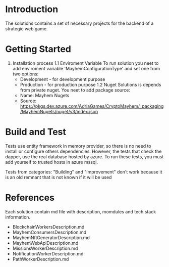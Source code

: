 # Introduction 
The solutions contains a set of necessary projects for the backend of a strategic web game.

# Getting Started
1.	Installation process
	1.1 Enviroment Variable
	To run solution you neet to add enviroment variable 'MayhemConfigurationType' and
	set one from two options: 
	- Development - for development purpose 
	- Production - for production purpose
	1.2 Nuget
	Solutions is depends from private nuget. You neet to add package source:
	- Name: Mayhem Nugets
	- Source: https://pkgs.dev.azure.com/AdriaGames/CryptoMayhem/_packaging/MayhemNugets/nuget/v3/index.json

# Build and Test
Tests use entity framework in memory provider, so there is no need to install or configure 
others dependencies. However, the tests that check the dapper, use the real database hosted
by azure. To run these tests, you must add yourself to trusted hosts in azure mssql.

Tests from categories: "Building" and "Improvement" don't work because it is an old remnant 
that is not known if it will be used

# References
Each solution contain md file with description, momdules and tech stack information.

- BlockchainWorkersDescription.md
- MayhemConsumersDescription.md
- MayhemNftGeneratorDescription.md
- MayhemWebApiDescription.md
- MissionsWorkerDescription.md
- NotificationWorkerDescription.md
- PathWorkerDescription.md